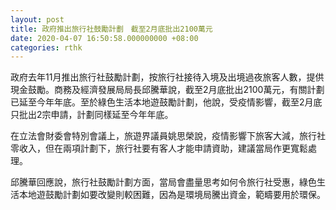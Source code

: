 ```yaml
---
layout: post
title: 政府推出旅行社鼓勵計劃　截至2月底批出2100萬元
date: 2020-04-07 16:50:58.000000000 +08:00
categories: rthk
---
```


政府去年11月推出旅行社鼓勵計劃，按旅行社接待入境及出境過夜旅客人數，提供現金鼓勵。商務及經濟發展局局長邱騰華說，截至2月底批出2100萬元，有關計劃已延至今年年底。至於綠色生活本地遊鼓勵計劃，他說，受疫情影響，截至2月底只批出2宗申請，計劃同樣延至今年年底。

在立法會財委會特別會議上，旅遊界議員姚思榮說，疫情影響下旅客大減，旅行社零收入，但在兩項計劃下，旅行社要有客人才能申請資助，建議當局作更寬鬆處理。

邱騰華回應說，旅行社鼓勵計劃方面，當局會盡量思考如何令旅行社受惠，綠色生活本地遊鼓勵計劃如要改變則較困難，因為是環境局騰出資金，範疇要用於環保。
